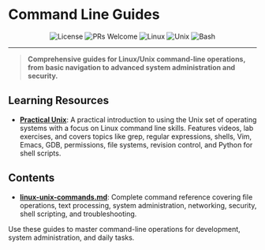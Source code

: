 # Command Line Guides

<p align="center">
  <img src="https://img.shields.io/github/license/darinz/Dev-DS-Guides?style=flat-square" alt="License" />
  <img src="https://img.shields.io/badge/PRs-welcome-brightgreen?style=flat-square" alt="PRs Welcome" />
  <img src="https://img.shields.io/badge/Linux-000000?style=flat-square&logo=linux&logoColor=white" alt="Linux" />
  <img src="https://img.shields.io/badge/Unix-4D4D4D?style=flat-square&logo=unix&logoColor=white" alt="Unix" />
  <img src="https://img.shields.io/badge/Bash-4EAA25?style=flat-square&logo=gnu-bash&logoColor=white" alt="Bash" />
</p>

---

> **Comprehensive guides for Linux/Unix command-line operations, from basic navigation to advanced system administration and security.**

## Learning Resources

- **[Practical Unix](https://practicalunix.org/)**: A practical introduction to using the Unix set of operating systems with a focus on Linux command line skills. Features videos, lab exercises, and covers topics like grep, regular expressions, shells, Vim, Emacs, GDB, permissions, file systems, revision control, and Python for shell scripts.

## Contents

- **[linux-unix-commands.md](linux-unix-commands.md)**: Complete command reference covering file operations, text processing, system administration, networking, security, shell scripting, and troubleshooting.

Use these guides to master command-line operations for development, system administration, and daily tasks. 